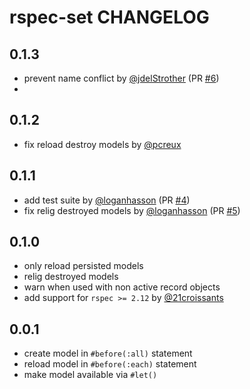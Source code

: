 # rspec-set CHANGELOG

## 0.1.3

* prevent name conflict by [@jdelStrother][] (PR [#6][])
*
## 0.1.2

* fix reload destroy models by [@pcreux][]

## 0.1.1

* add test suite by [@loganhasson][] (PR [#4][])
* fix relig destroyed models by [@loganhasson][] (PR [#5][])

## 0.1.0

* only reload persisted models
* relig destroyed models
* warn when used with non active record objects
* add support for `rspec >= 2.12` by [@21croissants][]

## 0.0.1

* create model in `#before(:all)` statement
* reload model in `#before(:each)` statement
* make model available via `#let()`

<!--- The following link definition list is generated by PimpMyChangelog --->
[#4]: https://github.com/pcreux/rspec-set/issues/4
[#5]: https://github.com/pcreux/rspec-set/issues/5
[#6]: https://github.com/pcreux/rspec-set/issues/6
[@21croissants]: https://github.com/21croissants
[@jdelStrother]: https://github.com/jdelStrother
[@loganhasson]: https://github.com/loganhasson
[@pcreux]: https://github.com/pcreux